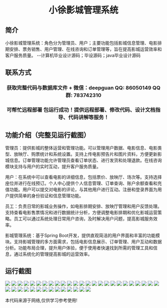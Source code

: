 <p><h1 align="center">小徐影城管理系统</h1></p>

## 简介
小徐影城管理系统：角色分为管理员、用户；主要功能包括影城信息管理、电影排期安排、票务销售、用户管理、在线咨询和订单管理等，旨在提高影城运营效率和客户服务质量。    --计算机毕业设计源码；毕设源码；java毕业设计源码


## 联系方式
<p><h3 align="center">获取完整代码与数据库文件 + 微信：deepguan QQ: 86050149 QQ群: 783742310</h3></p>
<p><h3 align="center">可帮忙远程部署 包运行成功！提供远程部署、修改代码、设计文档指导、代码讲解等服务！</h3></p>

## 功能介绍（完整见运行截图）
管理员：提供影城的整体运营和管理功能。可以管理用户数据、电影信息、电影类型、放映厅、购票统计和系统设置。支持上传电影预告片和图片资料，方便更新影城信息。订单管理功能允许管理员查看订单状态、进行发货和处理退款。在线咨询模块支持与用户的实时互动，提升客户服务质量。

用户：在系统中可以查看电影的详细信息，包括票价、放映厅、场次等。支持选择座位并进行在线预订。个人中心提供个人信息管理、订单查询、账户余额查看和充值功能。用户可以提交对电影的评论，与其他用户进行互动。注册和登录界面为用户提供简单的身份验证和信息管理功能。

员工：负责日常的影城业务操作，如电影排期安排、放映厅管理和用户反馈处理。支持查看电影售票情况和进行数据统计分析，方便调整电影排期和优化影城运营策略。员工可以通过系统处理日常用户咨询，及时解决用户问题，提高影城服务效率。

影城管理系统：基于Spring Boot开发，提供直观简洁的用户界面和丰富的功能模块。支持影城管理的多方面需求，包括电影信息展示、订单管理、用户互动和数据分析。功能布局合理，提升用户体验，便于使用者快速找到所需的管理工具和信息，通过系统化的管理提高影城的运营效率。


## 运行截图
![](https://bs-1329754181.cos.ap-shanghai.myqcloud.com/spring/XiaoXuMovieTheaterManagementSystem/img/001.jpg)
![](https://bs-1329754181.cos.ap-shanghai.myqcloud.com/spring/XiaoXuMovieTheaterManagementSystem/img/002.jpg)
![](https://bs-1329754181.cos.ap-shanghai.myqcloud.com/spring/XiaoXuMovieTheaterManagementSystem/img/003.jpg)
![](https://bs-1329754181.cos.ap-shanghai.myqcloud.com/spring/XiaoXuMovieTheaterManagementSystem/img/004.jpg)
![](https://bs-1329754181.cos.ap-shanghai.myqcloud.com/spring/XiaoXuMovieTheaterManagementSystem/img/005.jpg)
![](https://bs-1329754181.cos.ap-shanghai.myqcloud.com/spring/XiaoXuMovieTheaterManagementSystem/img/006.jpg)
![](https://bs-1329754181.cos.ap-shanghai.myqcloud.com/spring/XiaoXuMovieTheaterManagementSystem/img/007.jpg)
![](https://bs-1329754181.cos.ap-shanghai.myqcloud.com/spring/XiaoXuMovieTheaterManagementSystem/img/008.jpg)
![](https://bs-1329754181.cos.ap-shanghai.myqcloud.com/spring/XiaoXuMovieTheaterManagementSystem/img/009.jpg)
![](https://bs-1329754181.cos.ap-shanghai.myqcloud.com/spring/XiaoXuMovieTheaterManagementSystem/img/010.jpg)
![](https://bs-1329754181.cos.ap-shanghai.myqcloud.com/spring/XiaoXuMovieTheaterManagementSystem/img/011.jpg)
![](https://bs-1329754181.cos.ap-shanghai.myqcloud.com/spring/XiaoXuMovieTheaterManagementSystem/img/012.jpg)
![](https://bs-1329754181.cos.ap-shanghai.myqcloud.com/spring/XiaoXuMovieTheaterManagementSystem/img/013.jpg)
![](https://bs-1329754181.cos.ap-shanghai.myqcloud.com/spring/XiaoXuMovieTheaterManagementSystem/img/014.jpg)
![](https://bs-1329754181.cos.ap-shanghai.myqcloud.com/spring/XiaoXuMovieTheaterManagementSystem/img/015.jpg)
![](https://bs-1329754181.cos.ap-shanghai.myqcloud.com/spring/XiaoXuMovieTheaterManagementSystem/img/016.jpg)
![](https://bs-1329754181.cos.ap-shanghai.myqcloud.com/spring/XiaoXuMovieTheaterManagementSystem/img/017.jpg)
![](https://bs-1329754181.cos.ap-shanghai.myqcloud.com/spring/XiaoXuMovieTheaterManagementSystem/img/018.jpg)
![](https://bs-1329754181.cos.ap-shanghai.myqcloud.com/spring/XiaoXuMovieTheaterManagementSystem/img/019.jpg)
![](https://bs-1329754181.cos.ap-shanghai.myqcloud.com/spring/XiaoXuMovieTheaterManagementSystem/img/020.jpg)
![](https://bs-1329754181.cos.ap-shanghai.myqcloud.com/spring/XiaoXuMovieTheaterManagementSystem/img/021.jpg)
![](https://bs-1329754181.cos.ap-shanghai.myqcloud.com/spring/XiaoXuMovieTheaterManagementSystem/img/022.jpg)
![](https://bs-1329754181.cos.ap-shanghai.myqcloud.com/spring/XiaoXuMovieTheaterManagementSystem/img/023.jpg)
![](https://bs-1329754181.cos.ap-shanghai.myqcloud.com/spring/XiaoXuMovieTheaterManagementSystem/img/024.jpg)
![](https://bs-1329754181.cos.ap-shanghai.myqcloud.com/spring/XiaoXuMovieTheaterManagementSystem/img/025.jpg)
![](https://bs-1329754181.cos.ap-shanghai.myqcloud.com/spring/XiaoXuMovieTheaterManagementSystem/img/026.jpg)
![](https://bs-1329754181.cos.ap-shanghai.myqcloud.com/spring/XiaoXuMovieTheaterManagementSystem/img/027.jpg)
![](https://bs-1329754181.cos.ap-shanghai.myqcloud.com/spring/XiaoXuMovieTheaterManagementSystem/img/028.jpg)
![](https://bs-1329754181.cos.ap-shanghai.myqcloud.com/spring/XiaoXuMovieTheaterManagementSystem/img/029.jpg)
![](https://bs-1329754181.cos.ap-shanghai.myqcloud.com/spring/XiaoXuMovieTheaterManagementSystem/img/030.jpg)
![](https://bs-1329754181.cos.ap-shanghai.myqcloud.com/spring/XiaoXuMovieTheaterManagementSystem/img/031.jpg)
![](https://bs-1329754181.cos.ap-shanghai.myqcloud.com/spring/XiaoXuMovieTheaterManagementSystem/img/032.jpg)
![](https://bs-1329754181.cos.ap-shanghai.myqcloud.com/spring/XiaoXuMovieTheaterManagementSystem/img/033.jpg)
![](https://bs-1329754181.cos.ap-shanghai.myqcloud.com/spring/XiaoXuMovieTheaterManagementSystem/img/034.jpg)
![](https://bs-1329754181.cos.ap-shanghai.myqcloud.com/spring/XiaoXuMovieTheaterManagementSystem/img/035.jpg)
![](https://bs-1329754181.cos.ap-shanghai.myqcloud.com/spring/XiaoXuMovieTheaterManagementSystem/img/036.jpg)
![](https://bs-1329754181.cos.ap-shanghai.myqcloud.com/spring/XiaoXuMovieTheaterManagementSystem/img/037.jpg)
![](https://bs-1329754181.cos.ap-shanghai.myqcloud.com/spring/XiaoXuMovieTheaterManagementSystem/img/038.jpg)
![](https://bs-1329754181.cos.ap-shanghai.myqcloud.com/spring/XiaoXuMovieTheaterManagementSystem/img/039.jpg)

<p>本代码来源于网络,仅供学习参考使用!</p>
